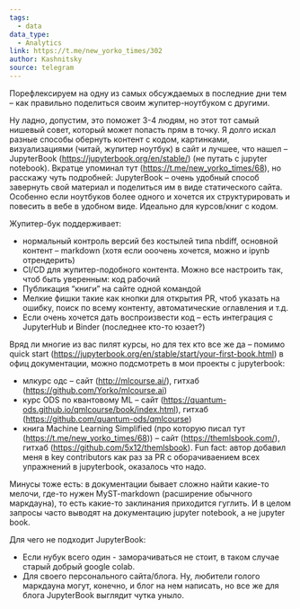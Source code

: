 ```yaml
---
tags:
  - data
data_type:
  - Analytics
link: https://t.me/new_yorko_times/302
author: Kashnitsky
source: telegram
---
```


Порефлексируем на одну из самых обсуждаемых в последние дни тем – как правильно поделиться своим жупитер-ноутбуком с другими. 

Ну ладно, допустим, это поможет 3-4 людям, но этот тот самый нишевый совет, который может попасть прям в точку. Я долго искал разные способы обернуть контент с кодом, картинками, визуализациями (читай, жупитер ноутбук) в сайт и лучшее, что нашел –  JupyterBook (https://jupyterbook.org/en/stable/) (не путать с jupyter notebook). Вкратце упоминал тут (https://t.me/new_yorko_times/68), но расскажу чуть подробней: JupyterBook – очень удобный способ завернуть свой материал и поделиться им в виде статического сайта. Особенно если ноутбуков более одного и хочется их структурировать и повесить в вебе в удобном виде. Идеально для курсов/книг с кодом. 

Жупитер-бук поддерживает:

- нормальный контроль версий без костылей типа nbdiff, основной контент – markdown (хотя если ооочень хочется, можно и ipynb отрендерить)
- CI/CD для жупитер-подобного контента. Можно все настроить так, чтоб быть уверенным: код рабочий
- Публикация “книги” на сайте одной командой
- Мелкие фишки такие как кнопки для открытия PR, чтоб указать на ошибку, поиск по всему контенту, автоматические оглавления и т.д.
- Если очень хочется дать воспроизвести код – есть интеграция с JupyterHub и Binder (последнее кто-то юзает?)

Вряд ли многие из вас пилят курсы, но для тех кто все же да – помимо quick start (https://jupyterbook.org/en/stable/start/your-first-book.html) в офиц документации, можно подсмотреть в мои проекты с jupyterbook:

- млкурс одс – сайт (http://mlcourse.ai/), гитхаб (https://github.com/Yorko/mlcourse.ai)
- курс ODS по квантовому ML – сайт (https://quantum-ods.github.io/qmlcourse/book/index.html), гитхаб (https://github.com/quantum-ods/qmlcourse)
- книга Machine Learning Simplified (про которую писал тут (https://t.me/new_yorko_times/68)) – сайт (https://themlsbook.com/), гитхаб (https://github.com/5x12/themlsbook). Fun fact: автор добавил меня в key contributors как раз за PR с оборачиваением всех упражнений в jupyterbook, оказалось что надо.

Минусы тоже есть: в документации бывает сложно найти какие-то мелочи, где-то нужен MyST-markdown (расширение обычного маркдауна), то есть какие-то заклинания приходится гуглить. И в целом запросы часто выводят на документацию jupyter notebook, а не jupyter book. 

Для чего не подходит JupyterBook: 
 - Если нубук всего один - заморачиваться не стоит, в таком случае старый добрый google colab. 
 - Для своего персонального сайта/блога. Ну, любители голого маркдауна могут, конечно, и блог на нем написать, но все же для блога JupyterBook выглядит чутка уныло.